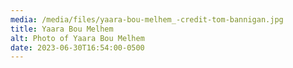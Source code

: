 ```yaml
---
media: /media/files/yaara-bou-melhem_-credit-tom-bannigan.jpg
title: Yaara Bou Melhem
alt: Photo of Yaara Bou Melhem
date: 2023-06-30T16:54:00-0500
---
```

